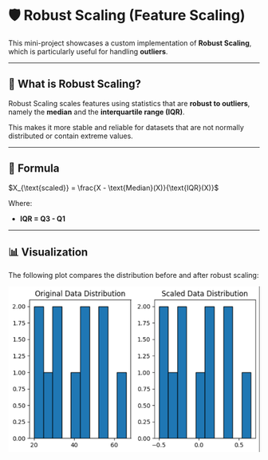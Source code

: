 # 🛡️ Robust Scaling (Feature Scaling)

This mini-project showcases a custom implementation of **Robust Scaling**, which is particularly useful for handling **outliers**.

---

## 📌 What is Robust Scaling?

Robust Scaling scales features using statistics that are **robust to outliers**, namely the **median** and the **interquartile range (IQR)**.

This makes it more stable and reliable for datasets that are not normally distributed or contain extreme values.

---

## 🧮 Formula

$X_{\text{scaled}} = \frac{X - \text{Median}(X)}{\text{IQR}(X)}$

Where:
- **IQR = Q3 - Q1**

---

## 📊 Visualization

The following plot compares the distribution before and after robust scaling:

![Robust Scaling Plot](Robust.png)
